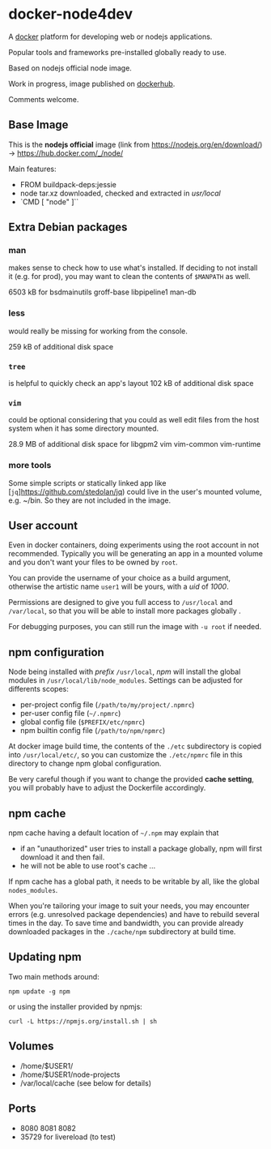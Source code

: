 # docker-node4dev

A [docker](https://www.docker.com/) platform for developing web or
nodejs applications.

Popular tools and frameworks pre-installed globally
ready to use.

Based on nodejs official node image.

Work in progress, image published on 
[dockerhub](https://hub.docker.com/r/rockyroad/node4dev/).

Comments welcome.

## Base Image

This is the **nodejs official** image (link from
<https://nodejs.org/en/download/>) -&gt;
<https://hub.docker.com/_/node/>

Main features:

- FROM buildpack-deps:jessie
- node tar.xz downloaded, checked and extracted in *usr/local*
- `CMD [ "node" ]``

## Extra Debian packages
### man
makes sense to check how to use what's installed. If deciding to
not install it (e.g. for prod), you may want to clean the contents of
`$MANPATH` as well.

6503 kB for bsdmainutils groff-base libpipeline1 man-db 

### less 
would really be missing for working from the console.

259 kB of additional disk space 

### `tree` 
is helpful to quickly check an app's layout 102 kB of
additional disk space 

### `vim` 
could be optional considering that you
could as well edit files from the host system when it has some
directory mounted. 

28.9 MB of additional disk space for libgpm2 vim vim-common vim-runtime

### more tools

Some simple scripts or statically linked app like
[`jq`]https://github.com/stedolan/jq) could live in the user's mounted
volume, e.g. \~/bin. So they are not included in the image.

## User account

Even in docker containers, doing experiments using the root account in
not recommended. Typically you will be generating an app in a mounted
volume and you don't want your files to be owned by `root`.

You can provide the username of your choice as a build argument, otherwise
the artistic name `user1` will be yours, with a *uid* of *1000*.

Permissions are designed to give you full access to `/usr/local` and 
`/var/local`, so that you will be able to install more packages globally .

For debugging purposes, you can still run the image with `-u root`
if needed.

## npm configuration
Node being installed with *prefix* `/usr/local`, *npm*
will install the global modules in `/usr/local/lib/node_modules`.
Settings can be adjusted for differents scopes:

-   per-project config file (`/path/to/my/project/.npmrc`)
-   per-user config file (`~/.npmrc`)
-   global config file (`$PREFIX/etc/npmrc`)
-   npm builtin config file (`/path/to/npm/npmrc`)

At docker image build time, the contents of the `./etc`
subdirectory is copied into `/usr/local/etc/`, so you can
customize the `./etc/npmrc` file in this directory to
change npm global configuration.

Be very careful though if you want to change the provided
**cache setting**, you will probably have to adjust the Dockerfile
accordingly.

## npm cache

npm cache having a default location of  `~/.npm` may explain that

-   if an "unauthorized" user tries to install a package globally, npm
    will first download it and then fail.
-   he will not be able to use root's cache ...

If npm cache has a global path, it needs to be writable by all,
like the global `nodes_modules`.

When you're tailoring your image to suit your needs, you may encounter errors
(e.g. unresolved package dependencies) and have to rebuild several times in
the day. To save time and bandwidth, you can provide already downloaded packages in the `./cache/npm` subdirectory at build time. 

## Updating npm
Two main methods around:

    npm update -g npm

or using the installer provided by npmjs:

    curl -L https://npmjs.org/install.sh | sh


## Volumes
- /home/$USER1/
- /home/$USER1/node-projects
- /var/local/cache (see below for details)

## Ports
 - 8080 8081 8082
 - 35729 for livereload  (to test)


